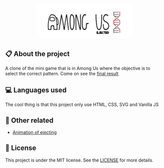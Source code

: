 
<h1 align="center">
    <img src="./images/logo-repo-among.png" alt="Among Us Clone Game by Jhony Walker" width="300px" />
</h1>

## :clipboard: About the project

A clone of the mini game that is in Among Us where the objective is to select the correct pattern. Come on see the [final result](https://dribbble.com/)

## :computer: Languages used

The cool thing is that this project only use HTML, CSS, SVG and Vanilla JS

## :floppy_disk: Other related

- [Animation of ejecting](https://jhonywalker-pixel.github.io/among-us-ejected/)

## :book: License

This project is under the MIT license. See the [LICENSE](LICENSE.md) for more details.
